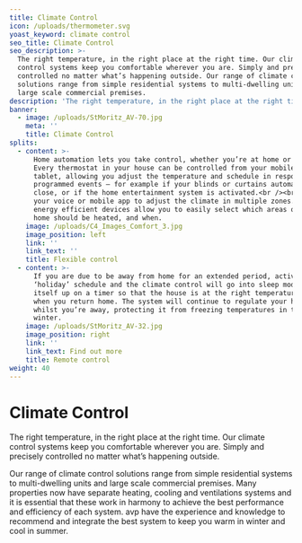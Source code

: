 ```yaml
---
title: Climate Control
icon: /uploads/thermometer.svg
yoast_keyword: climate control
seo_title: Climate Control
seo_description: >-
  The right temperature, in the right place at the right time. Our climate
  control systems keep you comfortable wherever you are. Simply and precisely
  controlled no matter what’s happening outside. Our range of climate control
  solutions range from simple residential systems to multi-dwelling units and
  large scale commercial premises.
description: 'The right temperature, in the right place at the right time.'
banner:
  - image: /uploads/StMoritz_AV-70.jpg
    meta: ''
    title: Climate Control
splits:
  - content: >-
      Home automation lets you take control, whether you’re at home or away.
      Every thermostat in your house can be controlled from your mobile phone or
      tablet, allowing you adjust the temperature and schedule in response to
      programmed events – for example if your blinds or curtains automatically
      close, or if the home entertainment system is activated.<br /><br />Use
      your voice or mobile app to adjust the climate in multiple zones.  These
      energy efficient devices allow you to easily select which areas of the
      home should be heated, and when.
    image: /uploads/C4_Images_Comfort_3.jpg
    image_position: left
    link: ''
    link_text: ''
    title: Flexible control
  - content: >-
      If you are due to be away from home for an extended period, activate the
      ‘holiday’ schedule and the climate control will go into sleep mode, waking
      itself up on a timer so that the house is at the right temperature for
      when you return home. The system will continue to regulate your home
      whilst you’re away, protecting it from freezing temperatures in the
      winter.
    image: /uploads/StMoritz_AV-32.jpg
    image_position: right
    link: ''
    link_text: Find out more
    title: Remote control
weight: 40
---
```


# Climate Control

The right temperature, in the right place at the right time.  Our climate control systems keep you comfortable wherever you are. Simply and precisely controlled no matter what’s happening outside.

Our range of climate control solutions range from simple residential systems to multi-dwelling units and large scale commercial premises. Many properties now have separate heating, cooling and ventilations systems and it is essential that these work in harmony to achieve the best performance and efficiency of each system. avp have the experience and knowledge to recommend and integrate the best system to keep you warm in winter and cool in summer.
